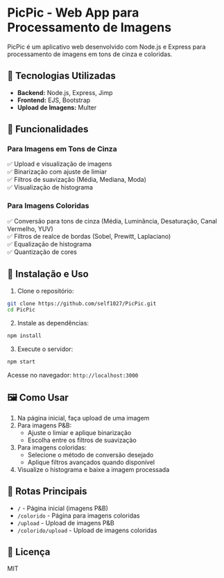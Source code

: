 # PicPic - Web App para Processamento de Imagens

PicPic é um aplicativo web desenvolvido com Node.js e Express para processamento de imagens em tons de cinza e coloridas.

## 🚀 Tecnologias Utilizadas
- **Backend:** Node.js, Express, Jimp
- **Frontend:** EJS, Bootstrap
- **Upload de Imagens:** Multer

## 📌 Funcionalidades

### Para Imagens em Tons de Cinza
✅ Upload e visualização de imagens  
✅ Binarização com ajuste de limiar  
✅ Filtros de suavização (Média, Mediana, Moda)  
✅ Visualização de histograma  

### Para Imagens Coloridas
✅ Conversão para tons de cinza (Média, Luminância, Desaturação, Canal Vermelho, YUV)  
✅ Filtros de realce de bordas (Sobel, Prewitt, Laplaciano)  
✅ Equalização de histograma  
✅ Quantização de cores  

## 🔧 Instalação e Uso

1. Clone o repositório:
```sh
git clone https://github.com/self1027/PicPic.git
cd PicPic
```

2. Instale as dependências:
```sh
npm install
```

3. Execute o servidor:
```sh
npm start
```

Acesse no navegador: `http://localhost:3000`

## 🖼️ Como Usar

1. Na página inicial, faça upload de uma imagem
2. Para imagens P&B:
   - Ajuste o limiar e aplique binarização
   - Escolha entre os filtros de suavização
3. Para imagens coloridas:
   - Selecione o método de conversão desejado
   - Aplique filtros avançados quando disponível
4. Visualize o histograma e baixe a imagem processada

## 📂 Rotas Principais
- `/` - Página inicial (imagens P&B)
- `/colorido` - Página para imagens coloridas
- `/upload` - Upload de imagens P&B
- `/colorido/upload` - Upload de imagens coloridas

## 📄 Licença
MIT